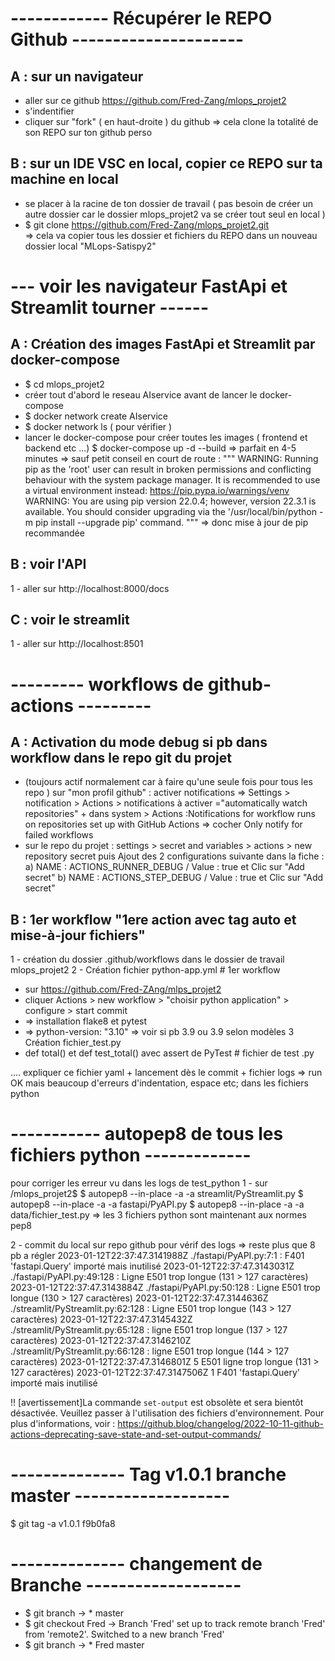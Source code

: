 # ------------ Récupérer le REPO Github --------------------- #

## A : sur un navigateur
 - aller sur ce github https://github.com/Fred-Zang/mlops_projet2
 - s'indentifier 
 - cliquer sur "fork" ( en haut-droite ) du github 
    => cela clone la totalité de son REPO sur ton github perso

## B : sur un IDE VSC en local, copier ce REPO sur ta machine en local
 - se placer à la racine de ton dossier de travail ( pas besoin de créer un autre dossier car le dossier mlops_projet2 va se créer tout seul en local )
 - $ git clone https://github.com/Fred-Zang/mlops_projet2.git  
    => cela va copier tous les dossier et fichiers du REPO dans un nouveau dossier local "MLops-Satispy2"

# --- voir les navigateur FastApi et Streamlit tourner ------ #
## A : Création des images FastApi et Streamlit par docker-compose
 - $ cd mlops_projet2
 - créer tout d'abord le reseau AIservice avant de lancer le docker-compose    
 - $ docker network create AIservice
 - $ docker network ls   ( pour vérifier )
 - lancer le docker-compose pour créer toutes les images ( frontend et backend etc ...)
    $ docker-compose up -d --build
    => parfait en 4-5 minutes
    => sauf petit conseil en court de route :
    """ WARNING: Running pip as the 'root' user can result in broken permissions and conflicting behaviour with the system package manager. 
    It is recommended to use a virtual environment instead: https://pip.pypa.io/warnings/venv
    WARNING: You are using pip version 22.0.4; however, version 22.3.1 is available.
    You should consider upgrading via the '/usr/local/bin/python -m pip install --upgrade pip' command. """
    => donc mise à jour de pip recommandée

## B : voir l'API
1 - aller sur http://localhost:8000/docs

## C :  voir le streamlit
1 - aller sur http://localhost:8501


# --------- workflows de github-actions --------- #
## A : Activation du mode debug si pb dans workflow dans le repo git du projet
* (toujours actif normalement car à faire qu'une seule fois pour tous les repo )
sur "mon profil github" : activer notifications  => Settings > notification > Actions > notifications à activer ="automatically watch repositories" + dans system > Actions :Notifications for workflow runs on repositories set up with GitHub Actions => cocher Only notify for failed workflows
* sur le repo du projet : settings > secret and variables > actions > new repository secret
puis  Ajout des 2 configurations suivante dans la fiche : 
a) NAME : ACTIONS_RUNNER_DEBUG  / Value : true  et Clic sur "Add secret"
b) NAME : ACTIONS_STEP_DEBUG  / Value : true  et Clic sur "Add secret"


## B : 1er workflow "1ere action avec tag auto et mise-à-jour fichiers"
1 - création du dossier .github/workflows dans le dossier de travail mlops_projet2
2 -	Création fichier python-app.yml  # 1er workflow
- sur https://github.com/Fred-ZAng/mlps_projet2
- cliquer Actions > new workflow > "choisir python application" > configure > start commit
-	=> installation flake8 et pytest
-	=> python-version: "3.10"  => voir si pb 3.9 ou 3.9 selon modèles
3	Création fichier_test.py
-	def total() et def test_total() avec assert de PyTest # fichier de test .py

.... expliquer ce fichier yaml + lancement dès le commit + fichier logs => run OK mais beaucoup d'erreurs 
d'indentation, espace etc; dans les fichiers python


# -----------  autopep8 de tous les fichiers python -------------
pour corriger les erreur vu dans les logs de test_python
1 - sur /mlops_projet2$ 
$ autopep8 --in-place -a -a streamlit/PyStreamlit.py
$ autopep8 --in-place -a -a fastapi/PyAPI.py
$ autopep8 --in-place -a -a data/fichier_test.py
=> les 3 fichiers python sont maintenant aux normes pep8

2 - commit du local sur repo github pour vérif des logs
=> reste plus que 8 pb a régler
2023-01-12T22:37:47.3141988Z ./fastapi/PyAPI.py:7:1 : F401 'fastapi.Query' importé mais inutilisé
2023-01-12T22:37:47.3143031Z ./fastapi/PyAPI.py:49:128 : Ligne E501 trop longue (131 > 127 caractères)
2023-01-12T22:37:47.3143884Z ./fastapi/PyAPI.py:50:128 : Ligne E501 trop longue (130 > 127 caractères)
2023-01-12T22:37:47.3144636Z ./streamlit/PyStreamlit.py:62:128 : Ligne E501 trop longue (143 > 127 caractères)
2023-01-12T22:37:47.3145432Z ./streamlit/PyStreamlit.py:65:128 : ligne E501 trop longue (137 > 127 caractères)
2023-01-12T22:37:47.3146210Z ./streamlit/PyStreamlit.py:66:128 : ligne E501 trop longue (144 > 127 caractères)
2023-01-12T22:37:47.3146801Z 5 E501 ligne trop longue (131 > 127 caractères)
2023-01-12T22:37:47.3147506Z 1 F401 'fastapi.Query' importé mais inutilisé

!! [avertissement]La commande `set-output` est obsolète et sera bientôt désactivée. Veuillez passer à l'utilisation des fichiers d'environnement. Pour plus d'informations, voir : https://github.blog/changelog/2022-10-11-github-actions-deprecating-save-state-and-set-output-commands/


# -------------- Tag v1.0.1 branche master -------------------

$ git tag -a v1.0.1 f9b0fa8

# -------------- changement de Branche -------------------

-	$ git branch  -> * master
-	$ git checkout Fred -> Branch 'Fred' set up to track remote branch 'Fred' from 'remote2'.
            Switched to a new branch 'Fred'
-	$ git branch   -> * Fred    	   master




